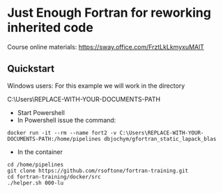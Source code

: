 # Just Enough Fortran for reworking inherited code

Course online materials:
https://sway.office.com/FrztLkLkmyxuMAlT

## Quickstart
Windows users: 
For this example we will work in the directory

C:\Users\REPLACE-WITH-YOUR-DOCUMENTS-PATH


* Start Powershell
* In Powershell issue the command:

```
docker run -it --rm --name fort2 -v C:\Users\REPLACE-WITH-YOUR-DOCUMENTS-PATH:/home/pipelines dbjochym/gfortran_static_lapack_blas
```

* In the container

```
cd /home/pipelines
git clone https://github.com/rsoftone/fortran-training.git
cd fortran-training/docker/src
./helper.sh 000-lu
```
